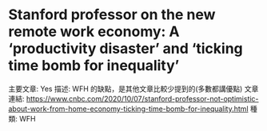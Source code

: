 # Stanford professor on the new remote work economy: A ‘productivity disaster’ and ‘ticking time bomb for inequality’

主要文章: Yes
描述: WFH 的缺點，是其他文章比較少提到的(多數都講優點)
文章連結: https://www.cnbc.com/2020/10/07/stanford-professor-not-optimistic-about-work-from-home-economy-ticking-time-bomb-for-inequality.html
種類: WFH